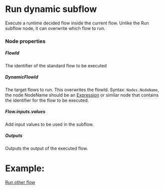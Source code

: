 # Run dynamic subflow

Execute a runtime decided flow inside the current flow. Unlike the Run subflow node, it can overwrite which flow to run.

### Node properties

##### FlowId

The identifier of the standard flow to be executed

##### DynamicFlowId

The target flows to run. This overwrites the flowId. Syntax: `Nodes.NodeName`, the node NodeName should be an [Expression](../../Nodes/Expressions/Expression.md) or similar node that contains the identifier for the flow to be executed.

##### Flow.inputs.values

Add input values to be used in the subflow.

##### Outputs

Outputs the output of the executed flow.

# Example:

[Run other flow](../../Nodes/Examples/RunOtherFlow.md)
